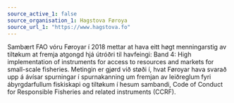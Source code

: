 ```yaml
---
source_active_1: false
source_organisation_1: Hagstova Føroya
source_url_1: "https://www.hagstova.fo"
---
```

Sambært FAO vóru Føroyar í 2018 mettar at hava eitt høgt menningarstig av tiltøkum at fremja atgongd hjá útróðri til havfeingi: Band 4: High implementation of instruments for access to resources and markets for small-scale fisheries. 
Metingin er gjørd við støði í, hvat Føroyar hava svarað upp á ávísar spurningar í spurnakanning um fremjan av leiðreglum fyri ábyrgdarfullum fiskiskapi og tiltøkum í hesum sambandi, Code of Conduct for Responsible Fisheries and related instruments (CCRF).
